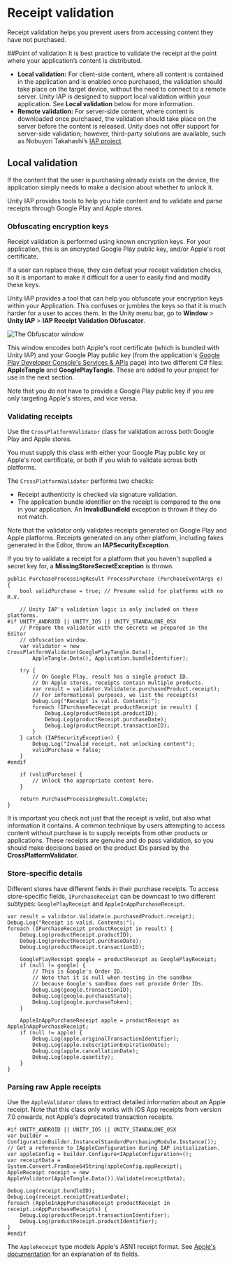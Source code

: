 <!-- in Trello -->

# Receipt validation

Receipt validation helps you prevent users from accessing content they have not purchased.

##Point of validation
It is best practice to validate the receipt at the point where your application’s content is distributed.

* **Local validation:** For client-side content, where all content is contained in the application and is enabled once purchased, the validation should take place on the target device, without the need to connect to a remote server. Unity IAP is designed to support local validation within your application. See __Local validation__ below for more information.
* **Remote validation:** For server-side content, where content is downloaded once purchased, the validation should take place on the server before the content is released. Unity does not offer support for server-side validation; however, third-party solutions are available, such as Nobuyori Takahashi’s [IAP project](https://github.com/voltrue2/in-app-purchase).

## Local validation

If the content that the user is purchasing already exists on the device, the application simply needs to make a decision about whether to unlock it.

Unity IAP provides tools to help you hide content and to validate and parse receipts through Google Play and Apple stores.

### Obfuscating encryption keys

Receipt validation is performed using known encryption keys. For your application, this is an encrypted Google Play public key, and/or Apple's root certificate.

If a user can replace these, they can defeat your receipt validation checks, so it is important to make it difficult for a user to easily find and modify these keys.

Unity IAP provides a tool that can help you obfuscate your encryption keys within your Application. This confuses or jumbles the keys so that it is much harder for a user to acces them. In the Unity menu bar, go to __Window__ > __Unity IAP__ > __IAP Receipt Validation Obfuscator__.


![The Obfuscator window](../uploads/Main/IAPObfuscator.png)

This window encodes both Apple's root certificate (which is bundled with Unity IAP) and your Google Play public key (from the application's [Google Play Developer Console's Services &amp; APIs](https://developer.android.com/google/play/licensing/setting-up.html) page) into two different C# files: __AppleTangle__ and __GooglePlayTangle__. These are added to your project for use in the next section.

Note that you do not have to provide a Google Play public key if you are only targeting Apple's stores, and vice versa.

### Validating receipts

Use the `CrossPlatformValidator` class for validation across both Google Play and Apple stores.

You must supply this class with either your Google Play public key or Apple's root certificate, or both if you wish to validate across both platforms.

The `CrossPlatformValidator` performs two checks:

* Receipt authenticity is checked via signature validation.
* The application bundle identifier on the receipt is compared to the one in your application. An **InvalidBundleId** exception is thrown if they do not match.

Note that the validator only validates receipts generated on Google Play and Apple platforms. Receipts generated on any other platform, including fakes generated in the Editor, throw an __IAPSecurityException__.

If you try to validate a receipt for a platform that you haven't supplied a secret key for, a __MissingStoreSecretException__ is thrown.

````
public PurchaseProcessingResult ProcessPurchase (PurchaseEventArgs e)
{
    bool validPurchase = true; // Presume valid for platforms with no R.V.

    // Unity IAP's validation logic is only included on these platforms.
#if UNITY_ANDROID || UNITY_IOS || UNITY_STANDALONE_OSX
    // Prepare the validator with the secrets we prepared in the Editor
    // obfuscation window.
    var validator = new CrossPlatformValidator(GooglePlayTangle.Data(),
        AppleTangle.Data(), Application.bundleIdentifier);

    try {
        // On Google Play, result has a single product ID.
        // On Apple stores, receipts contain multiple products.
        var result = validator.Validate(e.purchasedProduct.receipt);
        // For informational purposes, we list the receipt(s)
        Debug.Log("Receipt is valid. Contents:");
        foreach (IPurchaseReceipt productReceipt in result) {
            Debug.Log(productReceipt.productID);
            Debug.Log(productReceipt.purchaseDate);
            Debug.Log(productReceipt.transactionID);
        }
    } catch (IAPSecurityException) {
        Debug.Log("Invalid receipt, not unlocking content");
        validPurchase = false;
    }
#endif

    if (validPurchase) {
        // Unlock the appropriate content here.
    }

    return PurchaseProcessingResult.Complete;
}

````

It is important you check not just that the receipt is valid, but also what information it contains. A common technique by users attempting to access content without purchase is to supply receipts from other products or applications. These receipts are genuine and do pass validation, so you should make decisions based on the product IDs parsed by the __CrossPlatformValidator__.

### Store-specific details

Different stores have different fields in their purchase receipts. To access store-specific fields, `IPurchaseReceipt` can be downcast to two different subtypes: `GooglePlayReceipt` and `AppleInAppPurchaseReceipt`.

````
var result = validator.Validate(e.purchasedProduct.receipt);
Debug.Log("Receipt is valid. Contents:");
foreach (IPurchaseReceipt productReceipt in result) {
	Debug.Log(productReceipt.productID);
	Debug.Log(productReceipt.purchaseDate);
    Debug.Log(productReceipt.transactionID);

	GooglePlayReceipt google = productReceipt as GooglePlayReceipt;
	if (null != google) {
		// This is Google's Order ID.
		// Note that it is null when testing in the sandbox
		// because Google's sandbox does not provide Order IDs.
		Debug.Log(google.transactionID);
		Debug.Log(google.purchaseState);
		Debug.Log(google.purchaseToken);
	}

	AppleInAppPurchaseReceipt apple = productReceipt as AppleInAppPurchaseReceipt;
	if (null != apple) {
		Debug.Log(apple.originalTransactionIdentifier);
		Debug.Log(apple.subscriptionExpirationDate);
		Debug.Log(apple.cancellationDate);
		Debug.Log(apple.quantity);
	}
}
````

### Parsing raw Apple receipts

Use the `AppleValidator` class to extract detailed information about an Apple receipt. Note that this class only works with iOS App receipts from version 7.0 onwards, not Apple's deprecated transaction receipts.

````
#if UNITY_ANDROID || UNITY_IOS || UNITY_STANDALONE_OSX
var builder = ConfigurationBuilder.Instance(StandardPurchasingModule.Instance());
// Get a reference to IAppleConfiguration during IAP initialization.
var appleConfig = builder.Configure<IAppleConfiguration>();
var receiptData = System.Convert.FromBase64String(appleConfig.appReceipt);
AppleReceipt receipt = new AppleValidator(AppleTangle.Data()).Validate(receiptData);

Debug.Log(receipt.bundleID);
Debug.Log(receipt.receiptCreationDate);
foreach (AppleInAppPurchaseReceipt productReceipt in receipt.inAppPurchaseReceipts) {
	Debug.Log(productReceipt.transactionIdentifier);
	Debug.Log(productReceipt.productIdentifier);
}
#endif
````

The `AppleReceipt` type models Apple's ASN1 receipt format. See [Apple's documentation](https://developer.apple.com/library/ios/releasenotes/General/ValidateAppStoreReceipt/Chapters/ReceiptFields.html#//apple_ref/doc/uid/TP40010573-CH106-SW1) for an explanation of its fields.
